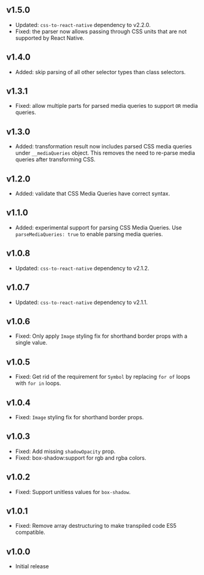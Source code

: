 ## v1.5.0

* Updated: `css-to-react-native` dependency to v2.2.0.
* Fixed: the parser now allows passing through CSS units that are not supported by React Native.

## v1.4.0

* Added: skip parsing of all other selector types than class selectors.

## v1.3.1

* Fixed: allow multiple parts for parsed media queries to support `OR` media queries.

## v1.3.0

* Added: transformation result now includes parsed CSS media queries under `__mediaQueries` object. This removes the need to re-parse media queries after transforming CSS.

## v1.2.0

* Added: validate that CSS Media Queries have correct syntax.

## v1.1.0

* Added: experimental support for parsing CSS Media Queries. Use `parseMediaQueries: true` to enable parsing media queries.

## v1.0.8

* Updated: `css-to-react-native` dependency to v2.1.2.

## v1.0.7

* Updated: `css-to-react-native` dependency to v2.1.1.

## v1.0.6

* Fixed: Only apply `Image` styling fix for shorthand border props with a single value.

## v1.0.5

* Fixed: Get rid of the requirement for `Symbol` by replacing `for of` loops with `for in` loops.

## v1.0.4

* Fixed: `Image` styling fix for shorthand border props.

## v1.0.3

* Fixed: Add missing `shadowOpacity` prop.
* Fixed: box-shadow:support for rgb and rgba colors.

## v1.0.2

* Fixed: Support unitless values for `box-shadow`.

## v1.0.1

* Fixed: Remove array destructuring to make transpiled code ES5 compatible.

## v1.0.0

* Initial release
